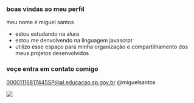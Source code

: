 ### boas vindas ao meu perfil

meu nome é miguel santos

- estou estudando na alura
- estou me denvolvendo na linguagem javascrpt
- utilizo esse espaço para minha organização e compartilhamento dos meus projetos desenvolvidos

### voçe entra em contato comigo

00001116817445SP@al.educacao.sp.gov.br
@miguelsantos

![](https://media1.tenor.com/m/PKKCAakpBZIAAAAC/neyney-neymar.gif)
